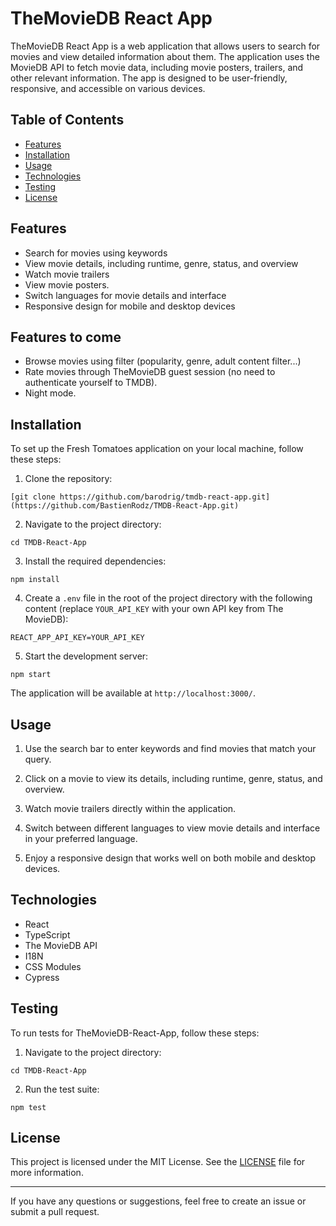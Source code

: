 # TheMovieDB React App

TheMovieDB React App is a web application that allows users to search for movies and view detailed information about them. The application uses the MovieDB API to fetch movie data, including movie posters, trailers, and other relevant information. The app is designed to be user-friendly, responsive, and accessible on various devices.

## Table of Contents

- [Features](#features)
- [Installation](#installation)
- [Usage](#usage)
- [Technologies](#technologies)
- [Testing](#testing)
- [License](#license)

## Features

- Search for movies using keywords
- View movie details, including runtime, genre, status, and overview
- Watch movie trailers
- View movie posters.
- Switch languages for movie details and interface
- Responsive design for mobile and desktop devices

## Features to come
- Browse movies using filter (popularity, genre, adult content filter...)
- Rate movies through TheMovieDB guest session (no need to authenticate yourself to TMDB).
- Night mode.
## Installation

To set up the Fresh Tomatoes application on your local machine, follow these steps:

1. Clone the repository:

```[git clone https://github.com/barodrig/tmdb-react-app.git](https://github.com/BastienRodz/TMDB-React-App.git)```

2. Navigate to the project directory:

```cd TMDB-React-App```

3. Install the required dependencies:

```npm install```

4. Create a `.env` file in the root of the project directory with the following content (replace `YOUR_API_KEY` with your own API key from The MovieDB):

```REACT_APP_API_KEY=YOUR_API_KEY```

5. Start the development server:

```npm start```

The application will be available at `http://localhost:3000/`.

## Usage

1. Use the search bar to enter keywords and find movies that match your query.

2. Click on a movie to view its details, including runtime, genre, status, and overview.

3. Watch movie trailers directly within the application.

4. Switch between different languages to view movie details and interface in your preferred language.

5. Enjoy a responsive design that works well on both mobile and desktop devices.

## Technologies

- React
- TypeScript
- The MovieDB API
- I18N
- CSS Modules
- Cypress

## Testing

To run tests for TheMovieDB-React-App, follow these steps:

1. Navigate to the project directory:

```cd TMDB-React-App```

2. Run the test suite:

```npm test```


## License

This project is licensed under the MIT License. See the [LICENSE](LICENSE) file for more information.

---

If you have any questions or suggestions, feel free to create an issue or submit a pull request.
